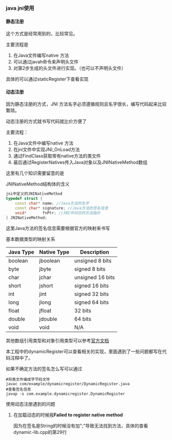 ### java jni使用

#### 静态注册

这个方式是经常用到的，比较常见。

主要流程是

1. 在Java文件编写native 方法
2. 可以通过javah命令来声明头文件
3. 对第2步生成的头文件进行实现。（也可以不声明头文件）

具体的可以通过staticRegister下查看实现

#### 动态注册

因为静态注册的方式，JNI 方法名字必须遵循规则且名字很长，编写代码起来比较繁琐。

动态注册的方式就书写代码就比价方便了

主要流程：

1. 在Java文件中编写native 方法
2. 在jni文件中实现JNI_OnLoad方法
3. 通过FindClass获取带有native方法的类文件
4. 最后通过RegisterNatives传入Java对象以及JNINativeMethod数组



这里有几个知识需要留意的是

JNINativeMethod结构体的含义

```c++
jni中定义的JNINativeMethod
typedef struct {
    const char* name; //Java方法的名字
    const char* signature; //Java方法的签名信息
    void*       fnPtr; //JNI中对应的方法指针
} JNINativeMethod;
```
这里Java方法的签名信息需要根据官方的映射来书写

基本数据类型的映射关系

| Java Type | Native Type | Description      |
| --------- | ----------- | ---------------- |
| boolean   | jboolean    | unsigned 8 bits  |
| byte      | jbyte       | signed 8 bits    |
| char      | jchar       | unsigned 16 bits |
| short     | jshort      | signed 16 bits   |
| int       | jint        | signed 32 bits   |
| long      | jlong       | signed 64 bits   |
| float     | jfloat      | 32 bits          |
| double    | jdouble     | 64 bits          |
| void      | void        | N/A              |

其他数组引用类型和对象引用类型可以参考[官方文档](https://docs.oracle.com/javase/7/docs/technotes/guides/jni/spec/types.html)

本工程中的dynamicRegister可以查看相关的实现，里面遇到了一些问题都写在代码注释中了。



如果不确定方法的签名怎么写可以通过

```shell
#将类文件编成字节码文件
javac com/example/dynamicregister/DynamicRegister.java 
#查看签名信息
javap -s com.example.dynamicregister.DynamicRegister
```



使用动态注册遇到的问题

1. 在加载动态的时候报**Failed to register native method**

   因为在签名是String的时候没有加";"导致无法找到方法，具体的查看dynamic-lib.cpp的第29行